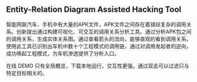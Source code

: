 ## Entity-Relation Diagram Assisted Hacking Tool

智能网联汽车、手机中有大量的APK文件，APK文件之间存在着错综复杂的调用关系。创新提出通过构建可视化、可交互的调用关系分析工具。通过分析APK包之间的调用关系，生成实体关系图。通过查看箭头的流向，能够直观的看到调用关系。使用此工具已识别出车机中数十个工程模式的调用链，通过对调用发起者的逆向，成功唤起工程模式，为车机渗透提供了分析入口。

在线 DEMO 只有全局概览，下载本地运行，交互性更强。通过双击可以过滤只与特定目标相关的。
